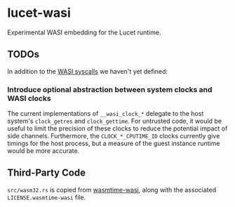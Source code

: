 # lucet-wasi

Experimental WASI embedding for the Lucet runtime.

## TODOs

In addition to the [WASI
syscalls](https://github.com/CraneStation/wasmtime-wasi/blob/wasi/docs/WASI-api.md) we haven't yet
defined:

### Introduce optional abstraction between system clocks and WASI clocks

The current implementations of `__wasi_clock_*` delegate to the host system's `clock_getres` and
`clock_gettime`. For untrusted code, it would be useful to limit the precision of these clocks to
reduce the potential impact of side channels. Furthermore, the `CLOCK_*_CPUTIME_ID` clocks currently
give timings for the host process, but a measure of the guest instance runtime would be more
accurate.

## Third-Party Code

`src/wasm32.rs` is copied from
[wasmtime-wasi](https://github.com/CraneStation/wasmtime-wasi/tree/372ea83881f279d144f664ebe70e3799fd070117),
along with the associated `LICENSE.wasmtime-wasi` file.
